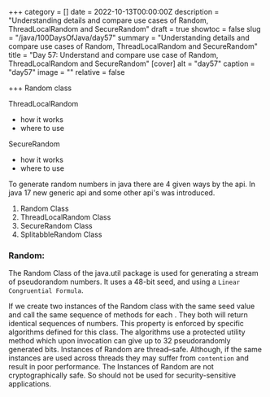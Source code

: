 +++
category = []
date = 2022-10-13T00:00:00Z
description = "Understanding details and compare use cases  of Random, ThreadLocalRandom and SecureRandom"
draft = true
showtoc = false
slug = "/java/100DaysOfJava/day57"
summary = "Understanding details and compare use cases  of Random, ThreadLocalRandom and SecureRandom"
title = "Day 57: Understand and compare use case of Random, ThreadLocalRandom and SecureRandom"
[cover]
alt = "day57"
caption = "day57"
image = ""
relative = false

+++
Random class

ThreadLocalRandom
* how it works
* where to use


SecureRandom
* how it works
* where to use


To generate random numbers in java there are 4 given ways by the api. In java 17 new generic api and some other api's was introduced. 

1. Random Class
2. ThreadLocalRandom Class
3. SecureRandom Class
4. SplitabbleRandom Class


### Random: 

The Random Class of the java.util package is used for generating a stream of pseudorandom numbers. It uses a 48-bit seed, and using a `Linear Congruential Formula`.

If we create two instances of the Random class with the same seed value and call the same sequence of methods for each . They both will return identical sequences of numbers. This property is enforced by specific algorithms defined for this class. The algorithms use a protected utility method which upon invocation can give up to 32 pseudorandomly generated bits. Instances of Random are thread–safe. Although, if the same instances are used across threads they may suffer from `contention` and result in poor performance. The Instances of Random are not cryptographically safe. So should not be used for security-sensitive applications.

